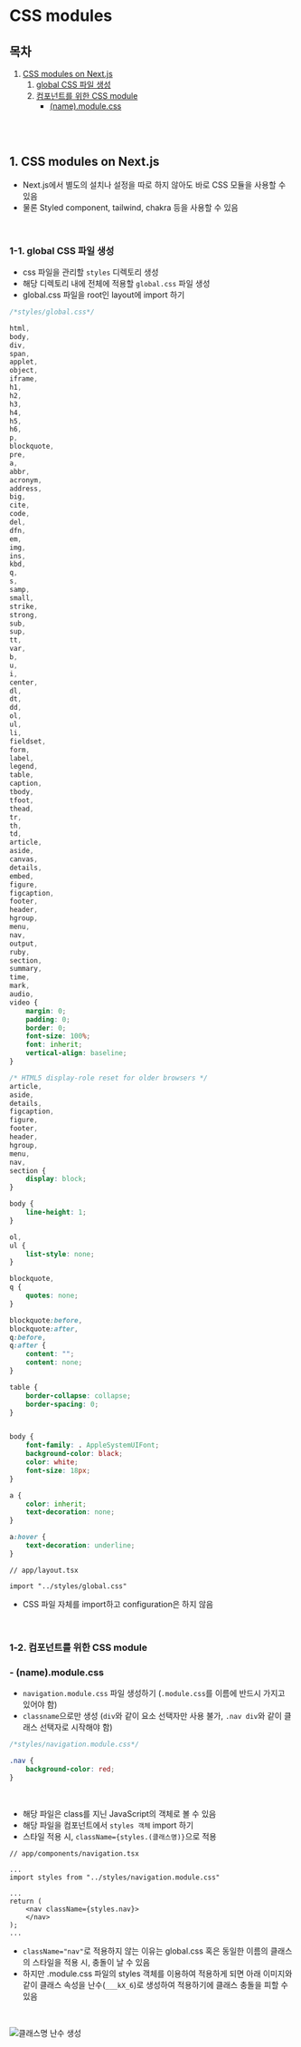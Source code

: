 # CSS modules

## 목차

1. [CSS modules on Next.js](#1-css-modules-on-nextjs)
    1. [global CSS 파일 생성](#1-1-global-css-파일-생성)
    2. [컴포넌트를 위한 CSS module](#1-2-컴포넌트를-위한-css-module)
        - [(name).module.css](#--namemodulecss)

<br/>
<br/>

## 1. CSS modules on Next.js

- Next.js에서 별도의 설치나 설정을 따로 하지 않아도 바로 CSS 모듈을 사용할 수 있음
- 물론 Styled component, tailwind, chakra 등을 사용할 수 있음

<br/>

### 1-1. global CSS 파일 생성

- css 파일을 관리할 `styles` 디렉토리 생성
- 해당 디렉토리 내에 전체에 적용할 `global.css` 파일 생성
- global.css 파일을 root인 layout에 import 하기

```css
/*styles/global.css*/

html,
body,
div,
span,
applet,
object,
iframe,
h1,
h2,
h3,
h4,
h5,
h6,
p,
blockquote,
pre,
a,
abbr,
acronym,
address,
big,
cite,
code,
del,
dfn,
em,
img,
ins,
kbd,
q,
s,
samp,
small,
strike,
strong,
sub,
sup,
tt,
var,
b,
u,
i,
center,
dl,
dt,
dd,
ol,
ul,
li,
fieldset,
form,
label,
legend,
table,
caption,
tbody,
tfoot,
thead,
tr,
th,
td,
article,
aside,
canvas,
details,
embed,
figure,
figcaption,
footer,
header,
hgroup,
menu,
nav,
output,
ruby,
section,
summary,
time,
mark,
audio,
video {
    margin: 0;
    padding: 0;
    border: 0;
    font-size: 100%;
    font: inherit;
    vertical-align: baseline;
}

/* HTML5 display-role reset for older browsers */
article,
aside,
details,
figcaption,
figure,
footer,
header,
hgroup,
menu,
nav,
section {
    display: block;
}

body {
    line-height: 1;
}

ol,
ul {
    list-style: none;
}

blockquote,
q {
    quotes: none;
}

blockquote:before,
blockquote:after,
q:before,
q:after {
    content: "";
    content: none;
}

table {
    border-collapse: collapse;
    border-spacing: 0;
}


body {
    font-family: . AppleSystemUIFont;
    background-color: black;
    color: white;
    font-size: 18px;
}

a {
    color: inherit;
    text-decoration: none;
}

a:hover {
    text-decoration: underline;
}
```

```tsx
// app/layout.tsx

import "../styles/global.css"
```

- CSS 파일 자체를 import하고 configuration은 하지 않음

<br/>

### 1-2. 컴포넌트를 위한 CSS module

### - (name).module.css

- `navigation.module.css` 파일 생성하기 (`.module.css`를 이름에 반드시 가지고 있어야 함)
- `classname`으로만 생성 (`div`와 같이 요소 선택자만 사용 불가, `.nav div`와 같이 클래스 선택자로 시작해야 함)

```css
/*styles/navigation.module.css*/

.nav {
    background-color: red;
}
```

<br/>

- 해당 파일은 class를 지닌 JavaScript의 객체로 볼 수 있음
- 해당 파일을 컴포넌트에서 `styles 객체` import 하기
- 스타일 적용 시, `className={styles.(클래스명)}`으로 적용

```tsx
// app/components/navigation.tsx

...
import styles from "../styles/navigation.module.css"

...
return (
    <nav className={styles.nav}>
    </nav>
);
...
```

- `className="nav"`로 적용하지 않는 이유는 global.css 혹은 동일한 이름의 클래스의 스타일을 적용 시, 충돌이 날 수 있음
- 하지만 .module.css 파일의 styles 객체를 이용하여 적용하게 되면 아래 이미지와 같이 클래스 속성을 난수(`___kX_6`)로 생성하여 적용하기에 클래스 충돌을 피할 수 있음

<br/>

![클래스명 난수 생성](../assets/img/Nextjs_styles_object_className.png)